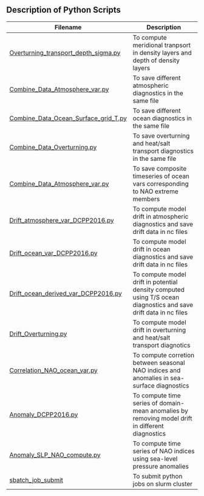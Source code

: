## Description of Python Scripts

| Filename | Description |
| --- | --- |
| [Overturning_transport_depth_sigma.py](./Overturning_transport_depth_sigma.py) | To compute meridional tranpsort in density layers and depth of density layers |
| [Combine_Data_Atmosphere_var.py](./Combine_Files/Combine_Data_Atmosphere_var.py) | To save different atmospheric diagnostics in the same file |
| [Combine_Data_Ocean_Surface_grid_T.py](./Combine_Files/Combine_Data_Ocean_Surface_grid_T.py) | To save different ocean diagnostics in the same file |
| [Combine_Data_Overturning.py](./Combine_Files/Combine_Data_Overturning.py) | To save overturning and heat/salt transport diagnostics in the same file |
| [Combine_Data_Atmosphere_var.py](./Combine_Files/Combine_Data_Atmosphere_var.py) | To save composite timeseries of ocean vars corresponding to NAO extreme members |
| [Drift_atmosphere_var_DCPP2016.py](./Drift_atmosphere_var_DCPP2016.py) | To compute model drift in atmospheric diagnostics and save drift data in nc files | 
| [Drift_ocean_var_DCPP2016.py](./Drift_ocean_var_DCPP2016.py) | To compute model drift in ocean diagnostics and save drift data in nc files |
| [Drift_ocean_derived_var_DCPP2016.py](./Drift_ocean_derived_var_DCPP2016.py) | To compute model drift in potential density computed using T/S ocean diagnostics and save drift data in nc files |
| [Drift_Overturning.py](./Drift_Overturning.py) | To compute model drift in overturning and heat/salt transport diagnotics |
| [Correlation_NAO_ocean_var.py](./Correlation_NAO_ocean_var.py) | To compute corretion between seasonal NAO indices and anomalies in sea-surface diagnostics |
| [Anomaly_DCPP2016.py](./Anomaly_DCPP2016.py) | To compute time series of domain-mean anomalies by removing model drift in different diagnostics | 
| [Anomaly_SLP_NAO_compute.py](./Anomaly_SLP_NAO_compute.py) | To compute time series of NAO indices using sea-level pressure anomalies |
| [sbatch_job_submit](./sbatch_job_submit) | To submit python jobs on slurm cluster | 
